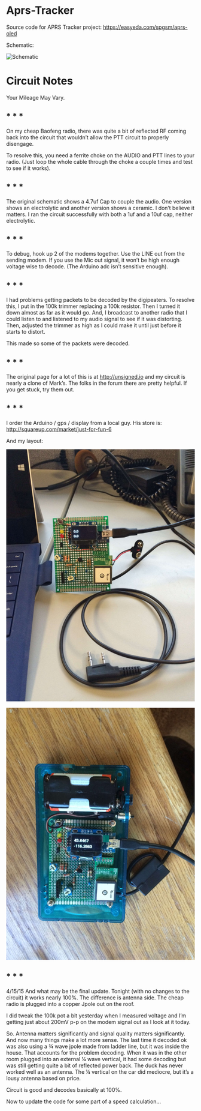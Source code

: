 # Aprs-Tracker

Source code for APRS Tracker project: https://easyeda.com/spgsm/aprs-oled

Schematic:

![Schematic](Schematic/APRS-Tracker_schem.png)

# Circuit Notes

Your Mileage May Vary.

## * * *

On my cheap Baofeng radio, there was quite a bit of reflected RF coming back into the circuit that wouldn’t allow the PTT circuit to properly disengage.

To resolve this, you need a ferrite choke on the AUDIO and PTT lines to your radio. (Just loop the whole cable through the choke a couple times and test to see if it works).

## * * *

The original schematic shows a 4.7uf Cap to couple the audio. One version shows an electrolytic and another version shows a ceramic. I don’t believe it matters. I ran the circuit successfully with both a 1uf and a 10uf cap, neither electrolytic.

## * * *

To debug, hook up 2 of the modems together. Use the LINE out from the sending modem. If you use the Mic out signal, it won’t be high enough voltage wise to decode. (The Arduino adc isn’t sensitive enough).

## * * *

I had problems getting packets to be decoded by the digipeaters. To resolve this, I put in the 100k trimmer replacing a 100k resistor. Then I turned it down almost as far as it would go. And, I broadcast to another radio that I could listen to and listened to my audio signal to see if it was distorting. Then, adjusted the trimmer as high as I could make it until just before it starts to distort.

This made so some of the packets were decoded.

## * * *

The original page for a lot of this is at http://unsigned.io and my circuit is nearly a clone of Mark’s. The folks in the forum there are pretty helpful. If you get stuck, try them out.

## * * *

I order the Arduino / gps / display from a local guy. His store is: http://squareup.com/market/just-for-fun-6

And my layout:

![Board](Pictures/board-only.jpg)

![In a box](Pictures/in-a-box.jpg)

## * * *

4/15/15 And what may be the final update. Tonight (with no changes to the circuit) it works nearly 100%. The difference is antenna side. The cheap radio is plugged into a copper Jpole out on the roof.

I did tweak the 100k pot a bit yesterday when I measured voltage and I’m getting just about 200mV p-p on the modem signal out as I look at it today.

So. Antenna matters significantly and signal quality matters significantly. And now many things make a lot more sense. The last time it decoded ok was also using a ¾ wave jpole made from ladder line, but it was inside the house. That accounts for the problem decoding. When it was in the other room plugged into an external ¼ wave vertical, it had some decoding but was still getting quite a bit of reflected power back. The duck has never worked well as an antenna. The ¼ vertical on the car did mediocre, but it’s a lousy antenna based on price.

Circuit is good and decodes basically at 100%.

Now to update the code for some part of a speed calculation…

